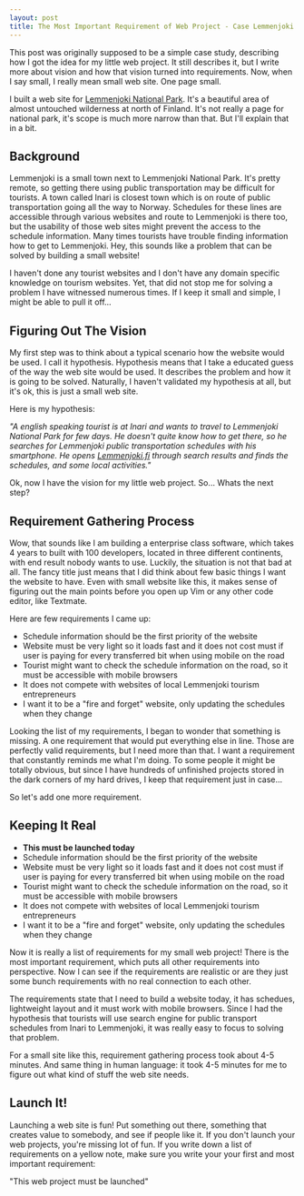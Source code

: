 ```yaml
---
layout: post
title: The Most Important Requirement of Web Project - Case Lemmenjoki.fi
---
```

This post was originally supposed to be a simple case study, describing how I got the idea for my little web project. It still describes it, but I write more about vision and how that vision turned into requirements. Now, when I say small, I really mean small web site. One page small. 

I built a web site for [Lemmenjoki National Park](http://www.lemmenjoki.fi). It's a beautiful area of almost untouched wilderness at north of Finland. It's not really a page for national park, it's scope is much more narrow than that. But I'll explain that in a bit.

## Background ##

Lemmenjoki is a small town next to Lemmenjoki National Park. It's pretty remote, so getting there using public transportation may be difficult for tourists. A town called Inari is closest town which is on route of public transportation going all the way to Norway. Schedules for these lines are accessible through various websites and route to Lemmenjoki is there too, but the usability of those web sites might prevent the access to the schedule information. Many times tourists have trouble finding information how to get to Lemmenjoki. Hey, this sounds like a problem that can be solved by building a small website!

I haven't done any tourist websites and I don't have any domain specific knowledge on tourism websites. Yet, that did not stop me for solving a problem I have witnessed numerous times. If I keep it small and simple, I might be able to pull it off...

## Figuring Out The Vision ##

My first step was to think about a typical scenario how the website would be used. I call it hypothesis. Hypothesis means that I take a educated guess of the way the web site would be used. It describes the problem and how it is going to be solved. Naturally, I haven't validated my hypothesis at all, but it's ok, this is just a small web site. 

Here is my hypothesis: 

*"A english speaking tourist is at Inari and wants to travel to Lemmenjoki National Park for few days. He doesn't quite know how to get there, so he searches for Lemmenjoki public transportation schedules with his smartphone. He opens [Lemmenjoki.fi](http://www.lemmenjoki.fi) through search results and finds the schedules, and some local activities."*

Ok, now I have the vision for my little web project. So... Whats the next step?

## Requirement Gathering Process ##

Wow, that sounds like I am building a enterprise class software, which takes 4 years to built with 100 developers, located in three different continents, with end result nobody wants to use. Luckily, the situation is not that bad at all. The fancy title just means that I did think about few basic things I want the website to have. Even with small website like this, it makes sense of figuring out the main points before you open up Vim or any other code editor, like Textmate.

Here are few requirements I came up:

 * Schedule information should be the first priority of the website
 * Website must be very light so it loads fast and it does not cost must if user is paying for every transferred bit when using mobile on the road
 * Tourist might want to check the schedule information on the road, so it must be accessible with mobile browsers
 * It does not compete with websites of local Lemmenjoki tourism entrepreneurs
 * I want it to be a "fire and forget" website, only updating the schedules when they change

Looking the list of my requirements, I began to wonder that something is missing. A one requirement that would put everything else in line. Those are perfectly valid requirements, but I need more than that. I want a requirement that constantly reminds me what I'm doing. To some people it might be totally obvious, but since I have hundreds of unfinished projects stored in the dark corners of my hard drives, I keep that requirement just in case...

So let's add one more requirement.

## Keeping It Real ##

 * **This must be launched today**
 * Schedule information should be the first priority of the website
 * Website must be very light so it loads fast and it does not cost must if user is paying for every transferred bit when using mobile on the road
 * Tourist might want to check the schedule information on the road, so it must be accessible with mobile browsers
 * It does not compete with websites of local Lemmenjoki tourism entrepreneurs
 * I want it to be a "fire and forget" website, only updating the schedules when they change

Now it is really a list of requirements for my small web project! There is the most important requirement, which puts all other requirements into perspective. Now I can see if the requirements are realistic or are they just some bunch requirements with no real connection to each other.

The requirements state that I need to build a website today, it has schedues, lightweight layout and it must work with mobile browsers. Since I had the hypothesis that tourists will use search engine for public transport schedules from Inari to Lemmenjoki, it was really easy to focus to solving that problem.

For a small site like this, requirement gathering process took about 4-5 minutes. And same thing in human language: it took 4-5 minutes for me to figure out what kind of stuff the web site needs.

## Launch It! ##

Launching a web site is fun! Put something out there, something that creates value to somebody, and see if people like it. If you don't launch your web projects, you're missing lot of fun. If you write down a list of requirements on a yellow note, make sure you write your your first and most important requirement:

"This web project must be launched"

